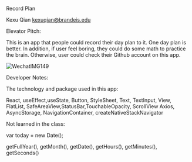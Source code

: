  Record Plan
 
 Kexu Qian   kexuqian@brandeis.edu
 
 Elevator Pitch:

This is an app that people could record their day plan to it. One day plan is better. In addition, if user feel boring, they could do some math to practice
the brain. Otherwise, user could check their Github account on this app.


![WechatIMG149](https://user-images.githubusercontent.com/89802650/143724833-eab32c79-b5ab-4522-b848-882c9c095f6a.png)

Developer Notes:

The technology and package used in this app: 

React, useEffect,useState, Button, StyleSheet, Text, TextInput, View, FlatList, SafeAreaView,StatusBar,TouchableOpacity, ScrollView
Axios, AsyncStorage, NavigationContainer, createNativeStackNavigator

Not learned in the class:

var today = new Date();

getFullYear(), getMonth(), getDate(), getHours(), getMinutes(), getSeconds()

